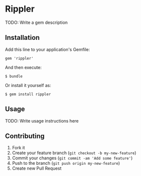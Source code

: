# Rippler

TODO: Write a gem description

## Installation

Add this line to your application's Gemfile:

    gem 'rippler'

And then execute:

    $ bundle

Or install it yourself as:

    $ gem install rippler

## Usage

TODO: Write usage instructions here

## Contributing

1. Fork it
2. Create your feature branch (`git checkout -b my-new-feature`)
3. Commit your changes (`git commit -am 'Add some feature'`)
4. Push to the branch (`git push origin my-new-feature`)
5. Create new Pull Request
